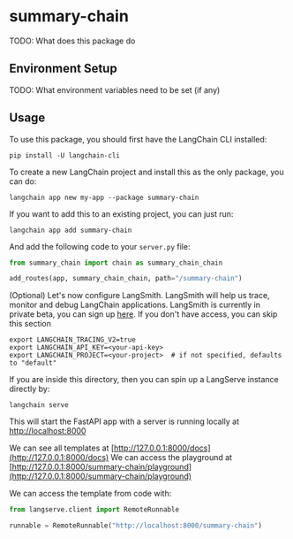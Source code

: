 # summary-chain

TODO: What does this package do

## Environment Setup

TODO: What environment variables need to be set (if any)

## Usage

To use this package, you should first have the LangChain CLI installed:

```shell
pip install -U langchain-cli
```

To create a new LangChain project and install this as the only package, you can do:

```shell
langchain app new my-app --package summary-chain
```

If you want to add this to an existing project, you can just run:

```shell
langchain app add summary-chain
```

And add the following code to your `server.py` file:
```python
from summary_chain import chain as summary_chain_chain

add_routes(app, summary_chain_chain, path="/summary-chain")
```

(Optional) Let's now configure LangSmith. 
LangSmith will help us trace, monitor and debug LangChain applications. 
LangSmith is currently in private beta, you can sign up [here](https://smith.langchain.com/). 
If you don't have access, you can skip this section


```shell
export LANGCHAIN_TRACING_V2=true
export LANGCHAIN_API_KEY=<your-api-key>
export LANGCHAIN_PROJECT=<your-project>  # if not specified, defaults to "default"
```

If you are inside this directory, then you can spin up a LangServe instance directly by:

```shell
langchain serve
```

This will start the FastAPI app with a server is running locally at 
[http://localhost:8000](http://localhost:8000)

We can see all templates at [http://127.0.0.1:8000/docs](http://127.0.0.1:8000/docs)
We can access the playground at [http://127.0.0.1:8000/summary-chain/playground](http://127.0.0.1:8000/summary-chain/playground)  

We can access the template from code with:

```python
from langserve.client import RemoteRunnable

runnable = RemoteRunnable("http://localhost:8000/summary-chain")
```